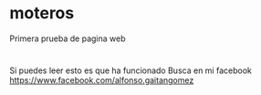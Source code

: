 # moteros
Primera prueba de pagina web
#
Si puedes leer esto es que ha funcionado
Busca en mi facebook https://www.facebook.com/alfonso.gaitangomez
